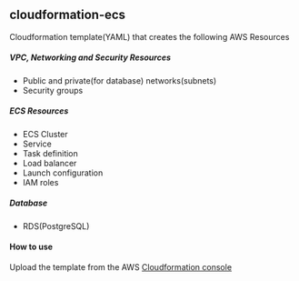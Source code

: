 ## cloudformation-ecs
Cloudformation template(YAML) that creates the following AWS Resources

##### VPC, Networking and Security Resources 
- Public and private(for database) networks(subnets)
- Security groups

##### ECS Resources
- ECS Cluster
- Service 
- Task definition 
- Load balancer
- Launch configuration 
- IAM roles

##### Database
- RDS(PostgreSQL)

#### How to use
Upload the template from the AWS [Cloudformation console](https://aws.amazon.com/cloudformation)
